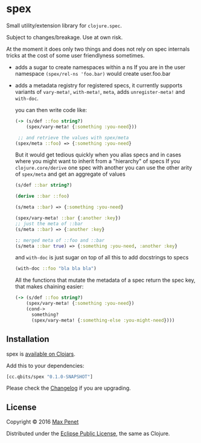 # spex
<!-- [![Build Status](https://secure.travis-ci.org/mpenet/spex.png?branch=master)](http://travis-ci.org/mpenet/spex) -->

Small utility/extension library for `clojure.spec`.

Subject to changes/breakage. Use at own risk.

At the moment it does only two things and does not rely on spec
internals tricks at the cost of some user friendlyness sometimes.

* adds a sugar to create namespaces within a ns
  If you are in the user namespace
  `(spex/rel-ns 'foo.bar)` would create user.foo.bar

* adds a metadata registry for registered specs, it currently supports
  variants of `vary-meta!`, `with-meta!`, `meta`, adds
  `unregister-meta!` and `with-doc`.

  you can then write code like:
  ```clj
  (-> (s/def ::foo string?)
      (spex/vary-meta! {:something :you-need}))

   ;; and retrieve the values with spex/meta
  (spex/meta ::foo) => {:something :you-need}
  ```
  But it would get tedious quickly when you alias specs and in cases where you might want to inherit from a "hierarchy" of specs
  If you `clojure.core/derive` one spec with another you can use the other arity of `spex/meta` and get an aggregate of values
  ```clj
  (s/def ::bar string?)

  (derive ::bar ::foo)

  (s/meta ::bar) => {:something :you-need}

  (spex/vary-meta! ::bar {:another :key})
  ;; just the meta of ::bar
  (s/meta ::bar) => {:another :key}

  :; merged meta of ::foo and ::bar
  (s/meta ::bar true) => {:something :you-need, :another :key}
  ```

  and `with-doc` is just sugar on top of all this to add docstrings to specs


  ```clj
  (with-doc ::foo "bla bla bla")
  ```

  All the functions that mutate the metadata of a spec return the spec
  key, that makes chaining easier:

  ```clojure
  (-> (s/def ::foo string?)
      (spex/vary-meta! {:something :you-need})
      (cond->
        something?
        (spex/vary-meta! {:something-else :you-might-need})))
  ```
## Installation

spex is [available on Clojars](https://clojars.org/cc.qbits/spex).

Add this to your dependencies:

```clojure
[cc.qbits/spex "0.1.0-SNAPSHOT"]
```

Please check the
[Changelog](https://github.com/mpenet/spex/blob/master/CHANGELOG.md)
if you are upgrading.

## License

Copyright © 2016 [Max Penet](http://twitter.com/mpenet)

Distributed under the
[Eclipse Public License](http://www.eclipse.org/legal/epl-v10.html),
the same as Clojure.
